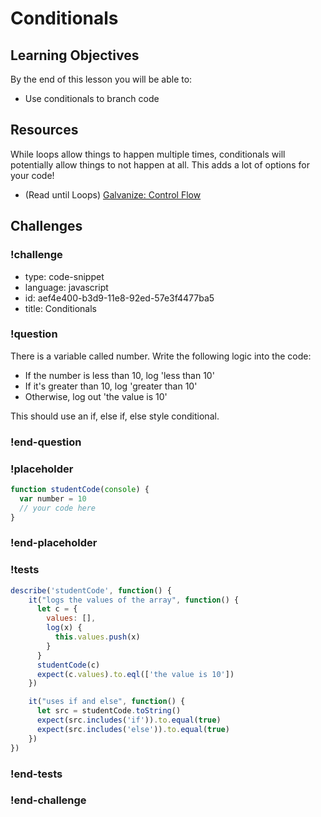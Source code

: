 # Conditionals

## Learning Objectives

By the end of this lesson you will be able to:

* Use conditionals to branch code

## Resources

While loops allow things to happen multiple times, conditionals will potentially allow
things to not happen at all. This adds a lot of options for your code!

* (Read until Loops) [Galvanize: Control Flow](https://github.com/gSchool/javascript-curriculum/blob/master/10_Syntax/02_Control_Flow.md)

## Challenges

<!-- Question -->
### !challenge

* type: code-snippet
* language: javascript
* id: aef4e400-b3d9-11e8-92ed-57e3f4477ba5
* title: Conditionals

### !question

There is a variable called number. Write the following logic into the code:

* If the number is less than 10, log 'less than 10'
* If it's greater than 10, log 'greater than 10'
* Otherwise, log out 'the value is 10'

This should use an if, else if, else style conditional.

### !end-question

### !placeholder

```js
function studentCode(console) {
  var number = 10
  // your code here
}
```

### !end-placeholder

### !tests

```js
describe('studentCode', function() {
    it("logs the values of the array", function() {
      let c = {
        values: [],
        log(x) {
          this.values.push(x)
        }
      }
      studentCode(c)
      expect(c.values).to.eql(['the value is 10'])
    })

    it("uses if and else", function() {
      let src = studentCode.toString()
      expect(src.includes('if')).to.equal(true)
      expect(src.includes('else')).to.equal(true)
    })
})
```
### !end-tests

### !end-challenge
